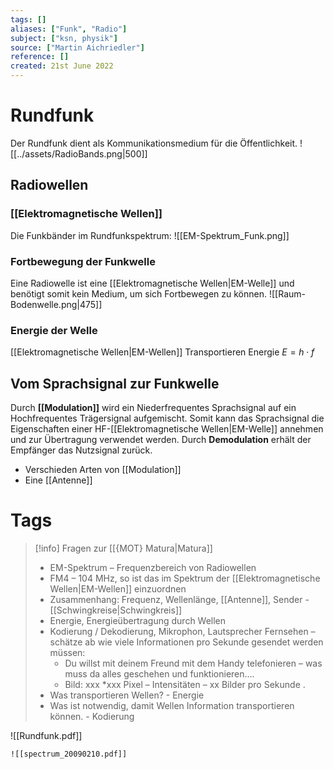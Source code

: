 ```yaml
---
tags: []
aliases: ["Funk", "Radio"]
subject: ["ksn, physik"]
source: ["Martin Aichriedler"]
reference: []
created: 21st June 2022
---
```


# Rundfunk
Der Rundfunk dient als Kommunikationsmedium für die Öffentlichkeit.
![[../assets/RadioBands.png|500]]

## Radiowellen
### [[Elektromagnetische Wellen]]
Die Funkbänder im Rundfunkspektrum:
![[EM-Spektrum_Funk.png]]

### Fortbewegung der Funkwelle
Eine Radiowelle ist eine [[Elektromagnetische Wellen|EM-Welle]] und benötigt somit kein Medium, um sich Fortbewegen zu können. 
![[Raum-Bodenwelle.png|475]]
### Energie der Welle
[[Elektromagnetische Wellen|EM-Wellen]] Transportieren Energie
$E=h\cdot f$ 

## Vom Sprachsignal zur Funkwelle
Durch **[[Modulation]]** wird ein Niederfrequentes Sprachsignal auf ein Hochfrequentes Trägersignal aufgemischt.
Somit kann das Sprachsignal die Eigenschaften einer HF-[[Elektromagnetische Wellen|EM-Welle]] annehmen und zur Übertragung verwendet werden. 
Durch **Demodulation** erhält der Empfänger das Nutzsignal zurück.

- Verschieden Arten von [[Modulation]]
- Eine [[Antenne]] 


# Tags
>[!info] Fragen zur [[{MOT} Matura|Matura]]
> - EM-Spektrum – Frequenzbereich von Radiowellen
>- FM4 – 104 MHz, so ist das im Spektrum der [[Elektromagnetische Wellen|EM-Wellen]] einzuordnen
> - Zusammenhang: Frequenz, Wellenlänge, [[Antenne]], Sender - [[Schwingkreise\|Schwingkreis]]
> - Energie, Energieübertragung durch Wellen
> - Kodierung / Dekodierung, Mikrophon, Lautsprecher Fernsehen – schätze ab wie viele Informationen pro Sekunde gesendet werden müssen:
>	- Du willst mit deinem Freund mit dem Handy telefonieren – was muss da alles geschehen und funktionieren….
>	- Bild: xxx *xxx Pixel – Intensitäten – xx Bilder pro Sekunde .
> - Was transportieren Wellen? - Energie
> - Was ist notwendig, damit Wellen Information transportieren können. - Kodierung

![[Rundfunk.pdf]]
```
![[spectrum_20090210.pdf]]